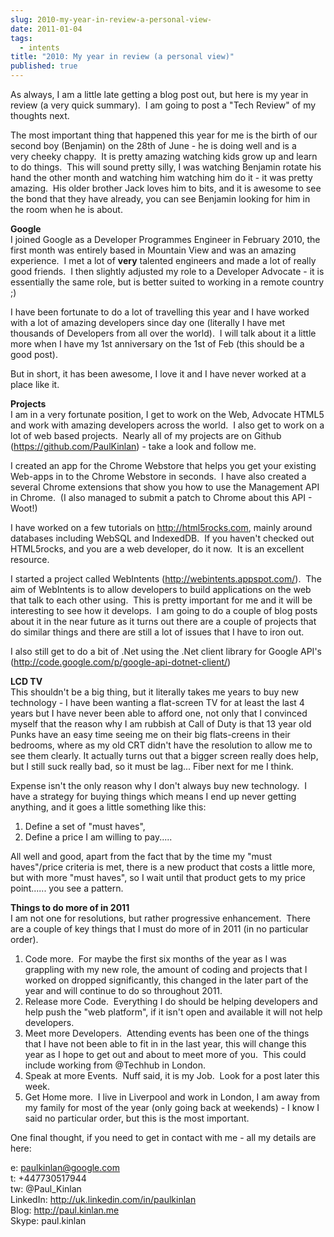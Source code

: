 ```yaml
---
slug: 2010-my-year-in-review-a-personal-view-
date: 2011-01-04
tags:
  - intents
title: "2010: My year in review (a personal view)"
published: true
---
```

As always, I am a little late getting a blog post out, but here is my year in review (a very quick summary).  I am going to post a &quot;Tech Review&quot; of my thoughts next. <p /><div>The most important thing that happened this year for me is the birth of our second boy (Benjamin) on the 28th of June - he is doing well and is a very cheeky chappy.  It is pretty amazing watching kids grow up and learn to do things.  This will sound pretty silly, I was watching Benjamin rotate his hand the other month and watching him watching him do it - it was pretty amazing.  His older brother Jack loves him to bits, and it is awesome to see the bond that they have already, you can see Benjamin looking for him in the room when he is about.</div> <p /><div><b>Google</b></div><div>I joined Google as a Developer Programmes Engineer in February 2010, the first month was entirely based in Mountain View and was an amazing experience.  I met a lot of <b>very</b> talented engineers and made a lot of really good friends.  I then slightly adjusted my role to a Developer Advocate - it is essentially the same role, but is better suited to working in a remote country ;)  </div> <p /><div>I have been fortunate to do a lot of travelling this year and I have worked with a lot of amazing developers since day one (literally I have met thousands of Developers from all over the world).  I will talk about it a little more when I have my 1st anniversary on the 1st of Feb (this should be a good post).</div> <p /><div>But in short, it has been awesome, I love it and I have never worked at a place like it.</div><p /><div><b>Projects</b></div><div>I am in a very fortunate position, I get to work on the Web, Advocate HTML5 and work with amazing developers across the world.  I also get to work on a lot of web based projects.  Nearly all of my projects are on Github (<a href="https://github.com/PaulKinlan">https://github.com/PaulKinlan</a>) - take a look and follow me.</div> <p /><div>I created an app for the Chrome Webstore that helps you get your existing Web-apps in to the Chrome Webstore in seconds.  I have also created a several Chrome extensions that show you how to use the Management API in Chrome.  (I also managed to submit a patch to Chrome about this API - Woot!)</div> <p /><div>I have worked on a few tutorials on <a href="http://html5rocks.com">http://html5rocks.com</a>, mainly around databases including WebSQL and IndexedDB.  If you haven&#39;t checked out HTML5rocks, and you are a web developer, do it now.  It is an excellent resource.</div> <p /><div>I started a project called WebIntents (<a href="http://webintents.appspot.com/">http://webintents.appspot.com/</a>).  The aim of WebIntents is to allow developers to build applications on the web that talk to each other using.  This is pretty important for me and it will be interesting to see how it develops.  I am going to do a couple of blog posts about it in the near future as it turns out there are a couple of projects that do similar things and there are still a lot of issues that I have to iron out.</div> <p /><div>I also still get to do a bit of .Net using the .Net client library for Google API&#39;s (<a href="http://code.google.com/p/google-api-dotnet-client/">http://code.google.com/p/google-api-dotnet-client/</a>)</div> <p /><div><b>LCD TV</b></div><div>This shouldn&#39;t be a big thing, but it literally takes me years to buy new technology - I have been wanting a flat-screen TV for at least the last 4 years but I have never been able to afford one, not only that I convinced myself that the reason why I am rubbish at Call of Duty is that 13 year old Punks have an easy time seeing me on their big flats-creens in their bedrooms, where as my old CRT didn&#39;t have the resolution to allow me to see them clearly. It actually turns out that a bigger screen really does help, but I still suck really bad, so it must be lag... Fiber next for me I think.</div> <p /><div>Expense isn&#39;t the only reason why I don&#39;t always buy new technology.  I have a strategy for buying things which means I end up never getting anything, and it goes a little something like this: </div> <div><ol><li>Define a set of &quot;must haves&quot;,</li><li>Define a price I am willing to pay.....</li></ol><div>All well and good, apart from the fact that by the time my &quot;must haves&quot;/price criteria is met, there is a new product that costs a little more, but with more &quot;must haves&quot;, so I wait until that product gets to my price point...... you see a pattern.</div> </div><p /><div><b>Things to do more of in 2011</b></div><div>I am not one for resolutions, but rather progressive enhancement.  There are a couple of key things that I must do more of in 2011 (in no particular order).</div> <div><ol><li>Code more.  For maybe the first six months of the year as I was grappling with my new role, the amount of coding and projects that I worked on dropped significantly, this changed in the later part of the year and will continue to do so throughout 2011.</li> <li>Release more Code.  Everything I do should be helping developers and help push the &quot;web platform&quot;, if it isn&#39;t open and available it will not help developers.<br /></li><li>Meet more Developers.  Attending events has been one of the things that I have not been able to fit in in the last year, this will change this year as I hope to get out and about to meet more of you.  This could include working from @Techhub in London.</li> <li>Speak at more Events.  Nuff said, it is my Job.  Look for a post later this week.</li><li>Get Home more.  I live in Liverpool and work in London, I am away from my family for most of the year (only going back at weekends) - I know I said no particular order, but this is the most important.</li> </ol></div>One final thought, if you need to get in contact with me - all my details are here:<p /><div>e: <a href="mailto:paulkinlan@google.com">paulkinlan@google.com</a><br />t: +447730517944<br />tw: @Paul_Kinlan<br /> LinkedIn: <a href="http://uk.linkedin.com/in/paulkinlan">http://uk.linkedin.com/in/paulkinlan</a><br />Blog: <a href="http://paul.kinlan.me">http://paul.kinlan.me</a><br />Skype: paul.kinlan<br /> </div>

